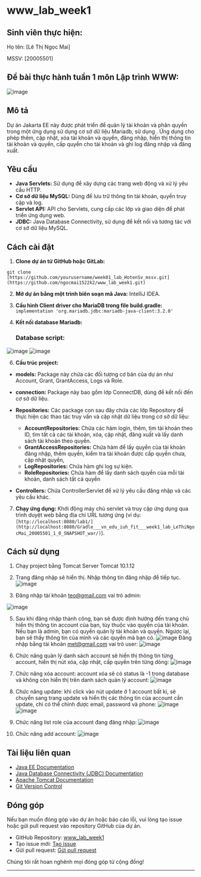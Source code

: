 # www_lab_week1
## Sinh viên thực hiện:

Họ tên: [Lê Thị Ngọc Mai]

MSSV: [20005501]

## Đề bài thực hành tuần 1 môn Lập trình WWW:
![image](https://github.com/ngocmai1522k2/www_lab_week1/assets/144517477/a8411a54-d7b8-4844-8a1d-97a536bc8c6b)


## Mô tả

Dự án Jakarta EE này được phát triển để quản lý tài khoản và phân quyền trong một ứng dụng sử dụng cơ sở dữ liệu Mariadb, sử dụng . Ứng dụng cho phép thêm, cập nhật, xóa tài khoản và quyền, đăng nhập, hiển thị thông tin tài khoản và quyền, cấp quyền cho tài khoản và ghi log đăng nhập và đăng xuất.

## Yêu cầu

- **Java Servlets:** Sử dụng để xây dựng các trang web động và xử lý yêu cầu HTTP.
- **Cơ sở dữ liệu MySQL:** Dùng để lưu trữ thông tin tài khoản, quyền truy cập và log.
- **Servlet API:** API cho Servlets, cung cấp các lớp và giao diện để phát triển ứng dụng web.
- **JDBC:** Java Database Connectivity, sử dụng để kết nối và tương tác với cơ sở dữ liệu MySQL.

## Cách cài đặt

1. **Clone dự án từ GitHub hoặc GitLab:**

```
git clone [https://github.com/yourusername/week01_lab_HotenSv_mssv.git](https://github.com/ngocmai1522k2/www_lab_week1.git)
```

2. **Mở dự án bằng một trình biên soạn mã Java:** IntelliJ IDEA.

3. **Cấu hình Client driver cho MariaDB trong file build.gradle:**
   ```implementation 'org.mariadb.jdbc:mariadb-java-client:3.2.0' ```
4. **Kết nối database Mariadb:**
   ### Database script:
![image](https://github.com/ngocmai1522k2/www_lab_week1/assets/144517477/692815b4-8a2c-4fe0-add3-8c86310ead92)
![image](https://github.com/ngocmai1522k2/www_lab_week1/assets/144517477/d9076011-6038-4263-86a8-5b1fee53562a)

6. **Cấu trúc project:**
- **models:** Package này chứa các đối tượng cơ bản của dự án như Account, Grant, GrantAccess, Logs và Role.

- **connection:** Package này bao gồm lớp ConnectDB, dùng để kết nối đến cơ sở dữ liệu.

- **Repositories:** Các package con sau đây chứa các lớp Repository để thực hiện các thao tác truy vấn và cập nhật dữ liệu trong cơ sở dữ liệu:
    + **AccountRepositories:** Chứa các hàm login, thêm, tìm tài khoản theo ID, tìm tất cả các tài khoản, xóa, cập nhật,  đăng xuất và lấy danh sách tài khoản theo quyền.
    + **GrantAccessRepositories:** Chứa hàm để lấy quyền của tài khoản đăng nhập, thêm quyền, kiểm tra tài khoản được cấp quyền chưa, cập nhật quyền,
    + **LogRepositories:** Chứa hàm ghi log sự kiện.
    + **RoleRepositories:** Chứa hàm để lấy danh sách quyền của mỗi tài khoản, danh sách tất cả quyền

- **Controllers:** Chứa ControllerServlet để xử lý yêu cầu đăng nhập và các yêu cầu khác.

7. **Chạy ứng dụng:** Khởi động máy chủ servlet và truy cập ứng dụng qua trình duyệt web bằng địa chỉ URL tương ứng (ví dụ: `[http://localhost:8080/lab1/](http://localhost:8080/Gradle___vn_edu_iuh_fit___week1_lab_LeThiNgocMai_20005501_1_0_SNAPSHOT_war/)`).

## Cách sử dụng

1. Chạy project bằng Tomcat Server Tomcat 10.1.12

2. Trang đăng nhập sẽ hiển thị. Nhập thông tin đăng nhập để tiếp tục.
   ![image](https://github.com/ngocmai1522k2/www_lab_week1/assets/144517477/8a8c25e9-8d97-4e54-ae67-b21531d2475f)

3. Đăng nhập tài khoản teo@gmail.com vai trò admin:

![image](https://github.com/ngocmai1522k2/www_lab_week1/assets/144517477/d4a9cd7c-9770-4344-9e02-3278f51e8ed1)

5. Sau khi đăng nhập thành công, bạn sẽ được định hướng đến trang chủ hiển thị thông tin account của bạn, tùy thuộc vào quyền của tài khoản. Nếu bạn là admin, bạn có quyền quản lý tài khoản và quyền. Ngược lại, bạn sẽ thấy thông tin của mình và các quyền mà bạn có.
   ![image](https://github.com/ngocmai1522k2/www_lab_week1/assets/144517477/95f533a5-59e9-44c2-bb70-3a3555988191)
   Đăng nhập bằng tài khoản met@gmail.com vai trò user:
   ![image](https://github.com/ngocmai1522k2/www_lab_week1/assets/144517477/21df2eef-bb7c-488b-8c98-cdbfa204c1ec)

6. Chức năng quản lý danh sách account sẽ hiển thị thông tin từng account,  hiển thị nút xóa, cập nhật, cấp quyền trên từng dòng:
   ![image](https://github.com/ngocmai1522k2/www_lab_week1/assets/144517477/297d3087-bac9-47fa-a53c-00dcd822ed43)
7. Chức năng xóa account: account xóa sẽ có status là -1 trong database và không còn hiển thị trên danh sách quản lý account:
   ![image](https://github.com/ngocmai1522k2/www_lab_week1/assets/144517477/7cad9909-eea4-4582-ae4e-8d91a5acc650)
8. Chức năng update: khi click vào nút update ở 1 account bất kì, sẽ chuyển sang trang update và hiển thị các thông tin của account cần update, chỉ có thể chỉnh được email, password và phone:
   ![image](https://github.com/ngocmai1522k2/www_lab_week1/assets/144517477/fc8bfd85-8419-4d31-bce4-abff6623cda8)
   ![image](https://github.com/ngocmai1522k2/www_lab_week1/assets/144517477/e8e4f00c-fb27-4ead-9019-e28fb2df62dd)
9. Chức năng list role của account đang đăng nhập:
   ![image](https://github.com/ngocmai1522k2/www_lab_week1/assets/144517477/1ce7099b-e511-4ee7-9cf7-2197efc260d5)
10. Chức năng add account:
    ![image](https://github.com/ngocmai1522k2/www_lab_week1/assets/144517477/f1676ef8-1beb-42e7-a422-d7a88b30b7e7)

## Tài liệu liên quan

- [Java EE Documentation](https://javaee.github.io/javaee-spec/)
- [Java Database Connectivity (JDBC) Documentation](https://docs.oracle.com/en/java/javase/16/docs/api/java.sql/java/sql/package-summary.html)
- [Apache Tomcat Documentation](https://tomcat.apache.org/tomcat-9.0-doc/index.html)
- [Git Version Control](https://git-scm.com/book/en/v2)


## Đóng góp

Nếu bạn muốn đóng góp vào dự án hoặc báo cáo lỗi, vui lòng tạo issue hoặc gửi pull request vào repository GitHub của dự án.

- GitHub Repository: [www_lab_week1](https://github.com/ngocmai1522k2/www_lab_week1)
- Tạo issue mới: [Tạo issue](https://github.com/ngocmai1522k2/www_lab_week1/issues/new)
- Gửi pull request: [Gửi pull request](https://github.com/ngocmai1522k2/www_lab_week1/compare)

Chúng tôi rất hoan nghênh mọi đóng góp từ cộng đồng!

---